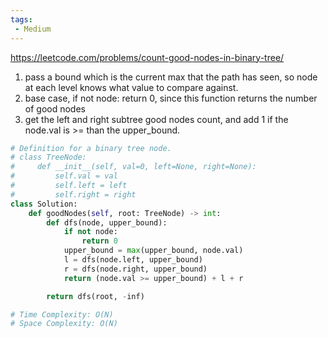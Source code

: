 ```yaml
---
tags:
 - Medium
---
```


https://leetcode.com/problems/count-good-nodes-in-binary-tree/
1. pass a bound which is the current max that the path has seen, so node at each level knows what value to compare against.
2. base case, if not node: return 0, since this function returns the number of good nodes
3. get the left and right subtree good nodes count, and add 1 if the node.val is >= than the upper_bound.

```python
# Definition for a binary tree node.
# class TreeNode:
#     def __init__(self, val=0, left=None, right=None):
#         self.val = val
#         self.left = left
#         self.right = right
class Solution:
    def goodNodes(self, root: TreeNode) -> int:
        def dfs(node, upper_bound):
            if not node:
                return 0
            upper_bound = max(upper_bound, node.val)
            l = dfs(node.left, upper_bound)
            r = dfs(node.right, upper_bound)
            return (node.val >= upper_bound) + l + r

        return dfs(root, -inf)

# Time Complexity: O(N)
# Space Complexity: O(N)
```
